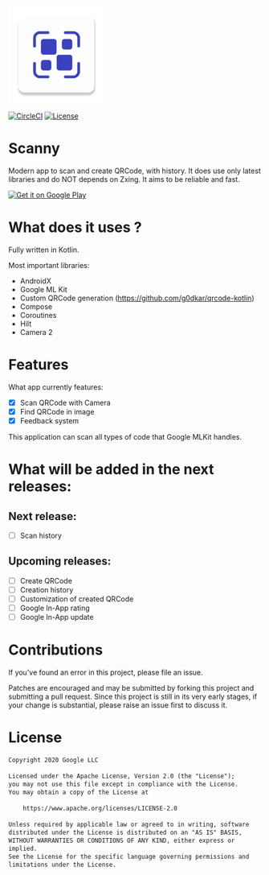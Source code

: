 ![Scanny](app/src/main/res/mipmap-xxxhdpi/ic_launcher.png)

[![CircleCI](https://dl.circleci.com/status-badge/img/gh/SkyleKayma/Scanny/tree/main.svg?style=shield)](https://dl.circleci.com/status-badge/redirect/gh/SkyleKayma/Scanny/tree/main) 
[![License](https://img.shields.io/badge/License-Apache-blue.svg)](https://github.com/SkyleKayma/Scanny/edit/main/LICENSE)

# Scanny

Modern app to scan and create QRCode, with history.
It does use only latest libraries and do NOT depends on Zxing.
It aims to be reliable and fast.

<a href='https://play.google.com/store/apps/details?id=fr.skyle.scanny&pcampaignid=pcampaignidMKT-Other-global-all-co-prtnr-py-PartBadge-Mar2515-1'><img width="200" alt='Get it on Google Play' src='https://play.google.com/intl/en_us/badges/static/images/badges/en_badge_web_generic.png'/></a>

# What does it uses ?

Fully written in Kotlin.

Most important libraries:
- AndroidX
- Google ML Kit
- Custom QRCode generation (https://github.com/g0dkar/qrcode-kotlin)
- Compose
- Coroutines
- Hilt
- Camera 2

# Features

What app currently features:

- [x] Scan QRCode with Camera
- [x] Find QRCode in image
- [x] Feedback system

This application can scan all types of code that Google MLKit handles.


# What will be added in the next releases:

## Next release:

- [ ] Scan history

## Upcoming releases:

- [ ] Create QRCode
- [ ] Creation history
- [ ] Customization of created QRCode
- [ ] Google In-App rating
- [ ] Google In-App update

# Contributions

If you've found an error in this project, please file an issue.

Patches are encouraged and may be submitted by forking this project and submitting a pull request. Since this project is still in its very
early stages, if your change is substantial, please raise an issue first to discuss it.

# License

```
Copyright 2020 Google LLC

Licensed under the Apache License, Version 2.0 (the "License");
you may not use this file except in compliance with the License.
You may obtain a copy of the License at

    https://www.apache.org/licenses/LICENSE-2.0

Unless required by applicable law or agreed to in writing, software
distributed under the License is distributed on an "AS IS" BASIS,
WITHOUT WARRANTIES OR CONDITIONS OF ANY KIND, either express or implied.
See the License for the specific language governing permissions and
limitations under the License.
```
